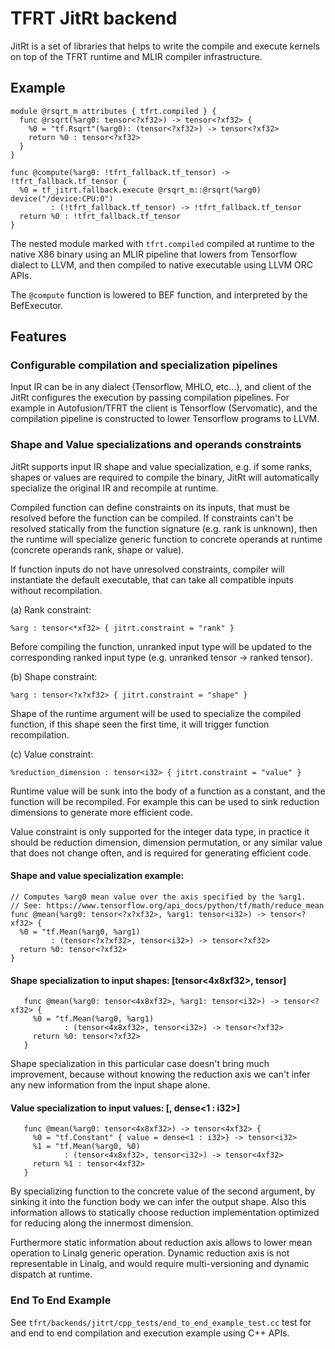 # TFRT JitRt backend

JitRt is a set of libraries that helps to write the compile and execute kernels
on top of the TFRT runtime and MLIR compiler infrastructure.

## Example

```
module @rsqrt_m attributes { tfrt.compiled } {
  func @rsqrt(%arg0: tensor<?xf32>) -> tensor<?xf32> {
    %0 = "tf.Rsqrt"(%arg0): (tensor<?xf32>) -> tensor<?xf32>
    return %0 : tensor<?xf32>
  }
}

func @compute(%arg0: !tfrt_fallback.tf_tensor) -> !tfrt_fallback.tf_tensor {
  %0 = tf_jitrt.fallback.execute @rsqrt_m::@rsqrt(%arg0) device("/device:CPU:0")
         : (!tfrt_fallback.tf_tensor) -> !tfrt_fallback.tf_tensor
  return %0 : !tfrt_fallback.tf_tensor
}
```

The nested module marked with `tfrt.compiled` compiled at runtime to the native
X86 binary using an MLIR pipeline that lowers from Tensorflow dialect to LLVM,
and then compiled to native executable using LLVM ORC APIs.

The `@compute` function is lowered to BEF function, and interpreted by the
BefExecutor.

## Features

### Configurable compilation and specialization pipelines

Input IR can be in any dialect (Tensorflow, MHLO, etc...), and client of the
JitRt configures the execution by passing compilation pipelines. For example in
Autofusion/TFRT the client is Tensorflow (Servomatic), and the compilation
pipeline is constructed to lower Tensorflow programs to LLVM.

### Shape and Value specializations and operands constraints

JitRt supports input IR shape and value specialization, e.g. if some ranks,
shapes or values are required to compile the binary, JitRt will automatically
specialize the original IR and recompile at runtime.

Compiled function can define constraints on its inputs, that must be resolved
before the function can be compiled. If constraints can't be resolved statically
from the function signature (e.g. rank is unknown), then the runtime will
specialize generic function to concrete operands at runtime (concrete operands
rank, shape or value).

If function inputs do not have unresolved constraints, compiler will instantiate
the default executable, that can take all compatible inputs without
recompilation.

(a) Rank constraint:

```
%arg : tensor<*xf32> { jitrt.constraint = "rank" }
```

Before compiling the function, unranked input type will be updated to the
corresponding ranked input type (e.g. unranked tensor -> ranked tensor).

(b) Shape constraint:

```
%arg : tensor<?x?xf32> { jitrt.constraint = "shape" }
```

Shape of the runtime argument will be used to specialize the compiled function,
if this shape seen the first time, it will trigger function recompilation.

(c) Value constraint:

```
%reduction_dimension : tensor<i32> { jitrt.constraint = "value" }
```

Runtime value will be sunk into the body of a function as a constant, and the
function will be recompiled. For example this can be used to sink reduction
dimensions to generate more efficient code.

Value constraint is only supported for the integer data type, in practice it
should be reduction dimension, dimension permutation, or any similar value that
does not change often, and is required for generating efficient code.

#### Shape and value specialization example:

```
// Computes %arg0 mean value over the axis specified by the %arg1.
// See: https://www.tensorflow.org/api_docs/python/tf/math/reduce_mean
func @mean(%arg0: tensor<?x?xf32>, %arg1: tensor<i32>) -> tensor<?xf32> {
  %0 = "tf.Mean(%arg0, %arg1)
         : (tensor<?x?xf32>, tensor<i32>) -> tensor<?xf32>
  return %0: tensor<?xf32>
}
```

#### Shape specialization to input shapes: [tensor<4x8xf32>, tensor<f32>]

```
   func @mean(%arg0: tensor<4x8xf32>, %arg1: tensor<i32>) -> tensor<?xf32> {
     %0 = "tf.Mean(%arg0, %arg1)
            : (tensor<4x8xf32>, tensor<i32>) -> tensor<?xf32>
     return %0: tensor<?xf32>
   }
```

Shape specialization in this particular case doesn't bring much improvement,
because without knowing the reduction axis we can't infer any new information
from the input shape alone.

#### Value specialization to input values: [<no-specialize>, dense<1 : i32>]

```
   func @mean(%arg0: tensor<4x8xf32>) -> tensor<4xf32> {
     %0 = "tf.Constant" { value = dense<1 : i32>} -> tensor<i32>
     %1 = "tf.Mean(%arg0, %0)
            : (tensor<4x8xf32>, tensor<i32>) -> tensor<4xf32>
     return %1 : tensor<4xf32>
   }
```

By specializing function to the concrete value of the second argument, by
sinking it into the function body we can infer the output shape. Also this
information allows to statically choose reduction implementation optimized for
reducing along the innermost dimension.

Furthermore static information about reduction axis allows to lower mean
operation to Linalg generic operation. Dynamic reduction axis is not
representable in Linalg, and would require multi-versioning and dynamic dispatch
at runtime.

### End To End Example

See `tfrt/backends/jitrt/cpp_tests/end_to_end_example_test.cc` test for and end
to end compilation and execution example using C++ APIs.
